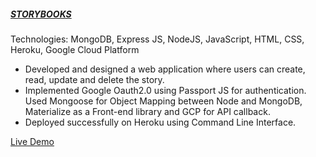 <h5> <a href = "https://kevin-storybooks.herokuapp.com/">STORYBOOKS</a></h5>
Technologies: MongoDB, Express JS, NodeJS, JavaScript, HTML, CSS, Heroku, Google Cloud Platform</br>
<ul>
  <li>Developed and designed a web application where users can create, read, update and delete the story.</li>
  <li>Implemented Google Oauth2.0 using Passport JS for authentication. Used Mongoose for Object Mapping between Node and MongoDB, Materialize as a Front-end library and GCP for API callback.</li>
  <li>Deployed successfully on Heroku using Command Line Interface.</li> 
</ul>
<a href = "https://kevin-storybooks.herokuapp.com/">Live Demo</a>

